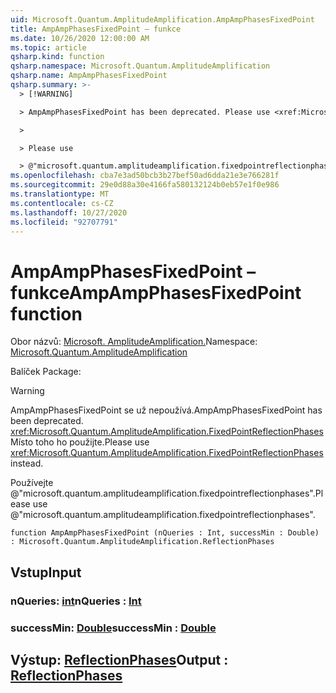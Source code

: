 ```yaml
---
uid: Microsoft.Quantum.AmplitudeAmplification.AmpAmpPhasesFixedPoint
title: AmpAmpPhasesFixedPoint – funkce
ms.date: 10/26/2020 12:00:00 AM
ms.topic: article
qsharp.kind: function
qsharp.namespace: Microsoft.Quantum.AmplitudeAmplification
qsharp.name: AmpAmpPhasesFixedPoint
qsharp.summary: >-
  > [!WARNING]

  > AmpAmpPhasesFixedPoint has been deprecated. Please use <xref:Microsoft.Quantum.AmplitudeAmplification.FixedPointReflectionPhases> instead.

  >

  > Please use

  > @"microsoft.quantum.amplitudeamplification.fixedpointreflectionphases".
ms.openlocfilehash: cba7e3ad50bcb3b27bef50ad6dda21e3e766281f
ms.sourcegitcommit: 29e0d88a30e4166fa580132124b0eb57e1f0e986
ms.translationtype: MT
ms.contentlocale: cs-CZ
ms.lasthandoff: 10/27/2020
ms.locfileid: "92707791"
---
```

# <a name="ampampphasesfixedpoint-function"></a><span data-ttu-id="0787d-102">AmpAmpPhasesFixedPoint – funkce</span><span class="sxs-lookup"><span data-stu-id="0787d-102">AmpAmpPhasesFixedPoint function</span></span>

<span data-ttu-id="0787d-103">Obor názvů: [Microsoft. AmplitudeAmplification.](xref:Microsoft.Quantum.AmplitudeAmplification)</span><span class="sxs-lookup"><span data-stu-id="0787d-103">Namespace: [Microsoft.Quantum.AmplitudeAmplification](xref:Microsoft.Quantum.AmplitudeAmplification)</span></span>

<span data-ttu-id="0787d-104">Balíček [](https://nuget.org/packages/)</span><span class="sxs-lookup"><span data-stu-id="0787d-104">Package: [](https://nuget.org/packages/)</span></span>


> [!WARNING]
> <span data-ttu-id="0787d-105">AmpAmpPhasesFixedPoint se už nepoužívá.</span><span class="sxs-lookup"><span data-stu-id="0787d-105">AmpAmpPhasesFixedPoint has been deprecated.</span></span> <span data-ttu-id="0787d-106"><xref:Microsoft.Quantum.AmplitudeAmplification.FixedPointReflectionPhases>Místo toho ho použijte.</span><span class="sxs-lookup"><span data-stu-id="0787d-106">Please use <xref:Microsoft.Quantum.AmplitudeAmplification.FixedPointReflectionPhases> instead.</span></span>
>
> <span data-ttu-id="0787d-107">Používejte @"microsoft.quantum.amplitudeamplification.fixedpointreflectionphases".</span><span class="sxs-lookup"><span data-stu-id="0787d-107">Please use @"microsoft.quantum.amplitudeamplification.fixedpointreflectionphases".</span></span>



```qsharp
function AmpAmpPhasesFixedPoint (nQueries : Int, successMin : Double) : Microsoft.Quantum.AmplitudeAmplification.ReflectionPhases
```


## <a name="input"></a><span data-ttu-id="0787d-108">Vstup</span><span class="sxs-lookup"><span data-stu-id="0787d-108">Input</span></span>

### <a name="nqueries--int"></a><span data-ttu-id="0787d-109">nQueries: [int](xref:microsoft.quantum.lang-ref.int)</span><span class="sxs-lookup"><span data-stu-id="0787d-109">nQueries : [Int](xref:microsoft.quantum.lang-ref.int)</span></span>




### <a name="successmin--double"></a><span data-ttu-id="0787d-110">successMin: [Double](xref:microsoft.quantum.lang-ref.double)</span><span class="sxs-lookup"><span data-stu-id="0787d-110">successMin : [Double](xref:microsoft.quantum.lang-ref.double)</span></span>





## <a name="output--reflectionphases"></a><span data-ttu-id="0787d-111">Výstup: [ReflectionPhases](xref:Microsoft.Quantum.AmplitudeAmplification.ReflectionPhases)</span><span class="sxs-lookup"><span data-stu-id="0787d-111">Output : [ReflectionPhases](xref:Microsoft.Quantum.AmplitudeAmplification.ReflectionPhases)</span></span>

